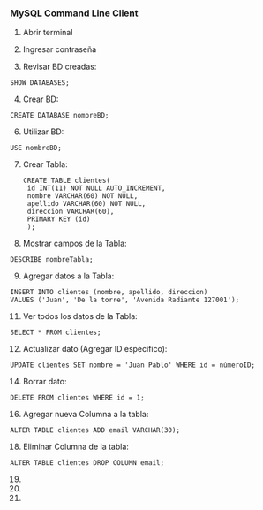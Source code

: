### MySQL Command Line Client

1. Abrir terminal

2. Ingresar contraseña

3. Revisar BD creadas:

```
SHOW DATABASES;
```

4. Crear BD:

```
CREATE DATABASE nombreBD;
```

6. Utilizar BD:

```
USE nombreBD;
```

7. Crear Tabla:

   ```
   CREATE TABLE clientes(
    id INT(11) NOT NULL AUTO_INCREMENT,
    nombre VARCHAR(60) NOT NULL,
    apellido VARCHAR(60) NOT NULL,
    direccion VARCHAR(60),
    PRIMARY KEY (id)
    );
   ```
8. Mostrar campos de la Tabla:

```
DESCRIBE nombreTabla;
```

9. Agregar datos a la Tabla:

```
INSERT INTO clientes (nombre, apellido, direccion)
VALUES ('Juan', 'De la torre', 'Avenida Radiante 127001');
```

11. Ver todos los datos de la Tabla:

```
SELECT * FROM clientes;
```

12. Actualizar dato (Agregar ID específico):

```
UPDATE clientes SET nombre = 'Juan Pablo' WHERE id = númeroID;
```

14. Borrar dato:

```
DELETE FROM clientes WHERE id = 1;
```

16. Agregar nueva Columna a la tabla:

```
ALTER TABLE clientes ADD email VARCHAR(30);
```

18. Eliminar Columna de la tabla:

```
ALTER TABLE clientes DROP COLUMN email;
```

19. 



20. 



21. 













